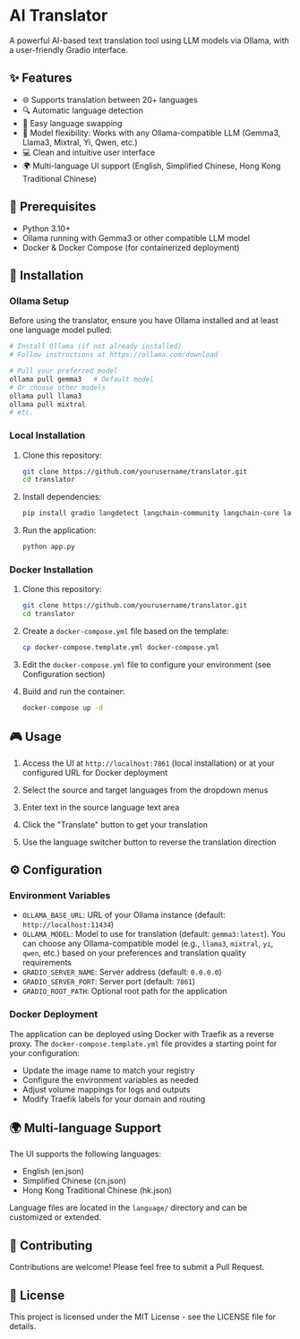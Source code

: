 # AI Translator

A powerful AI-based text translation tool using LLM models via Ollama, with a user-friendly Gradio interface.

## ✨ Features

- 🌐 Supports translation between 20+ languages
- 🔍 Automatic language detection
- 🔄 Easy language swapping
- 🤖 Model flexibility: Works with any Ollama-compatible LLM (Gemma3, Llama3, Mixtral, Yi, Qwen, etc.)
- 💻 Clean and intuitive user interface
- 🌍 Multi-language UI support (English, Simplified Chinese, Hong Kong Traditional Chinese)

## 🔧 Prerequisites

- Python 3.10+
- Ollama running with Gemma3 or other compatible LLM model
- Docker & Docker Compose (for containerized deployment)

## 🚀 Installation

### Ollama Setup

Before using the translator, ensure you have Ollama installed and at least one language model pulled:

```bash
# Install Ollama (if not already installed)  
# Follow instructions at https://ollama.com/download

# Pull your preferred model
ollama pull gemma3   # Default model
# Or choose other models
ollama pull llama3
ollama pull mixtral
# etc.
```

### Local Installation

1. Clone this repository:
   ```bash
   git clone https://github.com/yourusername/translator.git
   cd translator
   ```

2. Install dependencies:
   ```bash
   pip install gradio langdetect langchain-community langchain-core langchain-ollama
   ```

3. Run the application:
   ```bash
   python app.py
   ```

### Docker Installation

1. Clone this repository:
   ```bash
   git clone https://github.com/yourusername/translator.git
   cd translator
   ```

2. Create a `docker-compose.yml` file based on the template:
   ```bash
   cp docker-compose.template.yml docker-compose.yml
   ```

3. Edit the `docker-compose.yml` file to configure your environment (see Configuration section)

4. Build and run the container:
   ```bash
   docker-compose up -d
   ```

## 🎮 Usage

1. Access the UI at `http://localhost:7861` (local installation) or at your configured URL for Docker deployment

2. Select the source and target languages from the dropdown menus

3. Enter text in the source language text area

4. Click the "Translate" button to get your translation

5. Use the language switcher button to reverse the translation direction

## ⚙️ Configuration

### Environment Variables

- `OLLAMA_BASE_URL`: URL of your Ollama instance (default: `http://localhost:11434`)
- `OLLAMA_MODEL`: Model to use for translation (default: `gemma3:latest`). You can choose any Ollama-compatible model (e.g., `llama3`, `mixtral`, `yi`, `qwen`, etc.) based on your preferences and translation quality requirements
- `GRADIO_SERVER_NAME`: Server address (default: `0.0.0.0`)
- `GRADIO_SERVER_PORT`: Server port (default: `7861`)
- `GRADIO_ROOT_PATH`: Optional root path for the application

### Docker Deployment

The application can be deployed using Docker with Traefik as a reverse proxy. The `docker-compose.template.yml` file provides a starting point for your configuration:

- Update the image name to match your registry
- Configure the environment variables as needed
- Adjust volume mappings for logs and outputs
- Modify Traefik labels for your domain and routing

## 🌍 Multi-language Support

The UI supports the following languages:

- English (en.json)
- Simplified Chinese (cn.json)
- Hong Kong Traditional Chinese (hk.json)

Language files are located in the `language/` directory and can be customized or extended.

## 🤝 Contributing

Contributions are welcome! Please feel free to submit a Pull Request.

## 📄 License

This project is licensed under the MIT License - see the LICENSE file for details.
